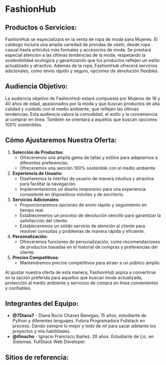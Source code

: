# FashionHub
## Productos o Servicios:
FashionHub se especializará en la venta de ropa de moda para Mujeres. El catálogo incluirá una amplia variedad de prendas de vestir, desde ropa casual hasta artículos más formales y accesorios de moda. Se prestará especial atención a las últimas tendencias de la moda, respetando la sostenibilidad ecologica y garantizando que los productos reflejen un estilo actualizado y atractivo.
Además de la ropa, FashionHub ofrecerá servicios adicionales, como envío rápido y seguro, opciones de devolución flexibles.

## Audiencia Objetivo:
La audiencia objetivo de FashionHub estará compuesta por Mujeres de 18 y 40 años de edad, apasionados por la moda y que buscan productos de alta calidad y cuidado con el medio ambiente, que reflejen las últimas tendencias. Esta audiencia valora la comodidad, el estilo y la conveniencia al comprar en línea. También se orientará a aquellos que buscan opciones 100% sostenibles.

## Cómo Ajustaremos Nuestra Oferta:
1. **Selección de Productos**:
   - Ofreceremos una amplia gama de tallas y estilos para adaptarnos a diferentes preferencias.
   - Ofreceremos una sección 100% sostenible con el medio ambiente
2. **Experiencia de Usuario**:
   - Diseñaremos la interfaz de usuario de manera intuitiva y atractiva para facilitar la navegación.
   - Implementaremos un diseño responsivo para una experiencia consistente en dispositivos móviles y de escritorio.
3. **Servicios Adicionales**:
   - Proporcionaremos opciones de envío rápido y seguimiento en tiempo real.
   - Estableceremos un proceso de devolución sencillo para garantizar la satisfacción del cliente.
   - Estableceremos un sólido servicio de atención al cliente para resolver consultas y problemas de manera rápida y eficiente.
4. **Personalización**:
   - Ofreceremos funciones de personalización, como recomendaciones de productos basadas en el historial de compras y preferencias del cliente.
5. **Precios Competitivos**:
   - Mantendremos precios competitivos para atraer a un público amplio.

Al ajustar nuestra oferta de esta manera, FashionHub aspira a convertirse en la opción preferida para aquellos que buscan moda actualizada, protección al medio ambiente y servicios de compra en línea convenientes y confiables.

## Integrantes del Equipo:

- **@7Diana7** - Diana Rocio Chaves Banegas, 15 años, estudiante de Python y diferentes lenguajes. Futura Programadora Fullstack en proceso. Dando siempre lo mejor y todo de mí para sacar adelante los proyectos y mis habilidades.
- **@ifinacho** - Ignacio Francisco Ibañez. 28 años. Estudiante de Lic. en Sistemas. FullStack Web Developer.

## Sitios de referencia:


